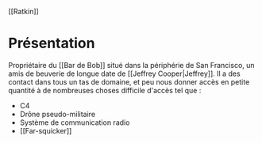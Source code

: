 [[Ratkin]]
# Présentation
Propriétaire du [[Bar de Bob]] situé dans la périphérie de San Francisco, un amis de beuverie de longue date de [[Jeffrey Cooper|Jeffrey]].
Il a des contact dans tous un tas de domaine, et peu nous donner accès en petite quantité à de nombreuses choses difficile d'accès tel que :
* C4
* Drône pseudo-militaire
* Système de communication radio
* [[Far-squicker]]